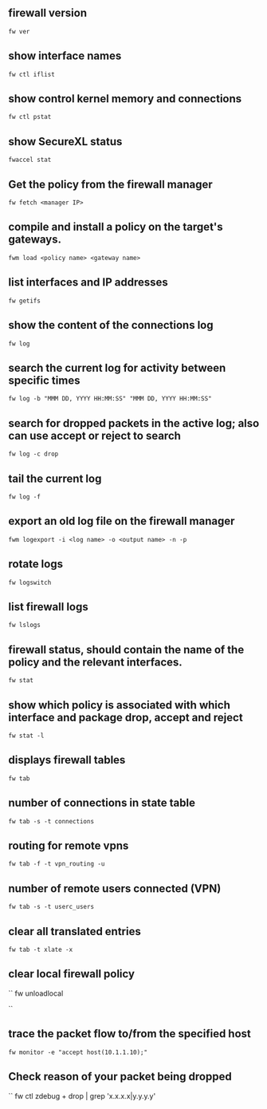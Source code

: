 ## firewall version
```
fw ver
```
##  show interface names
```
fw ctl iflist    
```
## show control kernel memory and connections
``
fw ctl pstat    
``
## show SecureXL status
``
fwaccel stat 
``
## Get the policy from the firewall manager
``
fw fetch <manager IP>
``
## compile and install a policy on the target's gateways.
``
fwm load <policy name> <gateway name>    
``
##  list interfaces and IP addresses
``
fw getifs
``
##  show the content of the connections log
``
fw log
``
## search the current log for activity between specific times
``
fw log -b "MMM DD, YYYY HH:MM:SS" "MMM DD, YYYY HH:MM:SS"
``
## search for dropped packets in the active log; also can use accept or reject to search
``
fw log -c drop    
``
##  tail the current log
``
fw log -f   
``
## export an old log file on the firewall manager
``
fwm logexport -i <log name> -o <output name> -n -p    
``
##  rotate logs
``
fw logswitch   
``
## list firewall logs
``
fw lslogs    
``
##  firewall status, should contain the name of the policy and the relevant interfaces.
``
fw stat   
``
## show which policy is associated with which interface and package drop, accept and reject
``
fw stat -l    
``
## displays firewall tables
``
fw tab    
``
## number of connections in state table
``
fw tab -s -t connections    
``
## routing for remote vpns
``
fw tab -f -t vpn_routing -u    
``
##  number of remote users connected (VPN)
``
fw tab -s -t userc_users 
``
## clear all translated entries
``
fw tab -t xlate -x 
``
## clear local firewall policy
``
fw unloadlocal    

``

## trace the packet flow to/from the specified host
``
fw monitor -e "accept host(10.1.1.10);"    
``
##  Check reason of your packet being dropped
``
fw ctl zdebug + drop | grep 'x.x.x.x\|y.y.y.y'   
